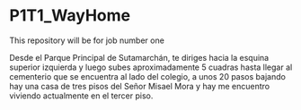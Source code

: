 # P1T1_WayHome
This repository will be for job number one

Desde el Parque Principal de Sutamarchán, te diriges hacia la esquina superior izquierda y luego subes aproximadamente 5 cuadras hasta llegar al cementerio que se encuentra al lado del colegio, a unos 20 pasos bajando hay una casa de tres pisos del Señor Misael Mora y hay me encuentro viviendo actualmente en el tercer piso.
